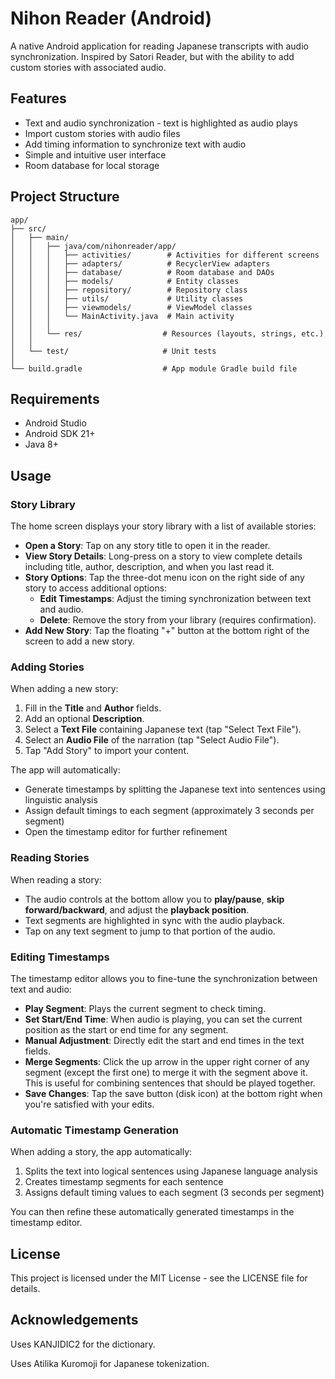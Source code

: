 # Nihon Reader (Android)

A native Android application for reading Japanese transcripts with audio synchronization. Inspired by Satori Reader, but with the ability to add custom stories with associated audio.

## Features

- Text and audio synchronization - text is highlighted as audio plays
- Import custom stories with audio files
- Add timing information to synchronize text with audio
- Simple and intuitive user interface
- Room database for local storage

## Project Structure

```
app/
├── src/
│   ├── main/
│   │   ├── java/com/nihonreader/app/
│   │   │   ├── activities/        # Activities for different screens
│   │   │   ├── adapters/          # RecyclerView adapters
│   │   │   ├── database/          # Room database and DAOs
│   │   │   ├── models/            # Entity classes
│   │   │   ├── repository/        # Repository class
│   │   │   ├── utils/             # Utility classes
│   │   │   ├── viewmodels/        # ViewModel classes
│   │   │   └── MainActivity.java  # Main activity
│   │   │
│   │   └── res/                  # Resources (layouts, strings, etc.)
│   │
│   └── test/                     # Unit tests
│
└── build.gradle                  # App module Gradle build file
```

## Requirements

- Android Studio
- Android SDK 21+
- Java 8+

## Usage

### Story Library

The home screen displays your story library with a list of available stories:

- **Open a Story**: Tap on any story title to open it in the reader.
- **View Story Details**: Long-press on a story to view complete details including title, author, description, and when you last read it.
- **Story Options**: Tap the three-dot menu icon on the right side of any story to access additional options:
  - **Edit Timestamps**: Adjust the timing synchronization between text and audio.
  - **Delete**: Remove the story from your library (requires confirmation).
- **Add New Story**: Tap the floating "+" button at the bottom right of the screen to add a new story.

### Adding Stories

When adding a new story:

1. Fill in the **Title** and **Author** fields.
2. Add an optional **Description**.
3. Select a **Text File** containing Japanese text (tap "Select Text File").
4. Select an **Audio File** of the narration (tap "Select Audio File").
5. Tap "Add Story" to import your content.

The app will automatically:
- Generate timestamps by splitting the Japanese text into sentences using linguistic analysis
- Assign default timings to each segment (approximately 3 seconds per segment)
- Open the timestamp editor for further refinement

### Reading Stories

When reading a story:

- The audio controls at the bottom allow you to **play/pause**, **skip forward/backward**, and adjust the **playback position**.
- Text segments are highlighted in sync with the audio playback.
- Tap on any text segment to jump to that portion of the audio.

### Editing Timestamps

The timestamp editor allows you to fine-tune the synchronization between text and audio:

- **Play Segment**: Plays the current segment to check timing.
- **Set Start/End Time**: When audio is playing, you can set the current position as the start or end time for any segment.
- **Manual Adjustment**: Directly edit the start and end times in the text fields.
- **Merge Segments**: Click the up arrow in the upper right corner of any segment (except the first one) to merge it with the segment above it. This is useful for combining sentences that should be played together.
- **Save Changes**: Tap the save button (disk icon) at the bottom right when you're satisfied with your edits.

### Automatic Timestamp Generation

When adding a story, the app automatically:
1. Splits the text into logical sentences using Japanese language analysis
2. Creates timestamp segments for each sentence
3. Assigns default timing values to each segment (3 seconds per segment)

You can then refine these automatically generated timestamps in the timestamp editor.

## License

This project is licensed under the MIT License - see the LICENSE file for details.

## Acknowledgements

Uses KANJIDIC2 for the dictionary.

Uses Atilika Kuromoji for Japanese tokenization.
